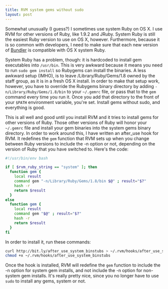 ```yaml
---
title: RVM system gems without sudo
layout: post
---
```

Somewhat unusually (I guess?) I sometimes use system Ruby on OS X. I use RVM for other versions of Ruby, like 1.9.2 and JRuby. System Ruby is still the easiest Ruby version to use on OS X, however. Furthermore, because it is so common with developers, I need to make sure that each new version of [Bundler][1] is compatible with OS X system Ruby.

[1]: https://github.com/carlhuda/bundler

System Ruby has a problem, though: it is hardcoded to install gem executables into `/usr/bin`. This is very awkward because it means you need to run `sudo gem install` so Rubygems can install the binaries. A less awkward setup (IMHO), is to leave /Library/Ruby/Gems/1.8 owned by the staff group, as it is in a fresh OS X install. In order to make that setup work, however, you have to override the Rubygems binary directory by adding `-n/Library/Ruby/Gems/1.8/bin` to your `~/.gemrc` file, or pass that to the `gem` command every time you run it. Once you add that directory to the front of your `$PATH` environment variable, you're set. Install gems without sudo, and everything is good.

This is all well and good until you install RVM and it tries to install gems for other versions of Ruby. Those other versions of Ruby will honor your `~/.gemrc` file and install your gem binaries into the system gems binary directory. In order to work around this, I have written an after_use hook for RVM. It redefines the `gem` function that RVM sets up when you change between Ruby versions to include the -n option or not, depending on the version of Ruby that you have switched to. Here's the code:

``` bash
#!/usr/bin/env bash

if [ $rvm_ruby_string == "system" ]; then
  function gem {
    local result
    command gem "-n/Library/Ruby/Gems/1.8/bin $@" ; result="$?"
    hash -r
    return $result
  }
else
  function gem {
    local result
    command gem "$@" ; result="$?"
    hash -r
    return $result
  }
fi
```

In order to install it, run these commands:

``` bash
curl http://bit.ly/after_use_system_binstubs > ~/.rvm/hooks/after_use_system_binstubs
chmod +x ~/.rvm/hooks/after_use_system_binstubs
```

Once the hook is installed, RVM will redefine the `gem` function to include the -n option for system gem installs, and not include the -n option for non-system gem installs. It's really pretty nice, since you no longer have to use `sudo` to install any gems, system or not.